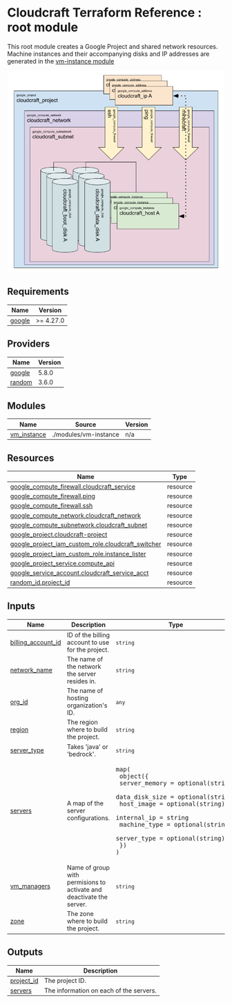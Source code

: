 # Cloudcraft Terraform Reference : root module

This root module creates a Google Project and shared network resources. Machine instances and their accompanying disks and IP addresses are generated in the [vm-instance module](./modules/vm-instance/README.md)

![Cloudcraft environment diagrame](./doc-assets/cloudcraft-environment-diagram.png)

## Requirements

| Name | Version |
|------|---------|
| <a name="requirement_google"></a> [google](#requirement\_google) | >= 4.27.0 |

## Providers

| Name | Version |
|------|---------|
| <a name="provider_google"></a> [google](#provider\_google) | 5.8.0 |
| <a name="provider_random"></a> [random](#provider\_random) | 3.6.0 |

## Modules

| Name | Source | Version |
|------|--------|---------|
| <a name="module_vm_instance"></a> [vm\_instance](./modules/vm-instance/README.md) | ./modules/vm-instance | n/a |

## Resources

| Name | Type |
|------|------|
| [google_compute_firewall.cloudcraft_service](https://registry.terraform.io/providers/hashicorp/google/latest/docs/resources/compute_firewall) | resource |
| [google_compute_firewall.ping](https://registry.terraform.io/providers/hashicorp/google/latest/docs/resources/compute_firewall) | resource |
| [google_compute_firewall.ssh](https://registry.terraform.io/providers/hashicorp/google/latest/docs/resources/compute_firewall) | resource |
| [google_compute_network.cloudcraft_network](https://registry.terraform.io/providers/hashicorp/google/latest/docs/resources/compute_network) | resource |
| [google_compute_subnetwork.cloudcraft_subnet](https://registry.terraform.io/providers/hashicorp/google/latest/docs/resources/compute_subnetwork) | resource |
| [google_project.cloudcraft-project](https://registry.terraform.io/providers/hashicorp/google/latest/docs/resources/project) | resource |
| [google_project_iam_custom_role.cloudcraft_switcher](https://registry.terraform.io/providers/hashicorp/google/latest/docs/resources/project_iam_custom_role) | resource |
| [google_project_iam_custom_role.instance_lister](https://registry.terraform.io/providers/hashicorp/google/latest/docs/resources/project_iam_custom_role) | resource |
| [google_project_service.compute_api](https://registry.terraform.io/providers/hashicorp/google/latest/docs/resources/project_service) | resource |
| [google_service_account.cloudcraft_service_acct](https://registry.terraform.io/providers/hashicorp/google/latest/docs/resources/service_account) | resource |
| [random_id.project_id](https://registry.terraform.io/providers/hashicorp/random/latest/docs/resources/id) | resource |

## Inputs

| Name | Description | Type | Default | Required |
|------|-------------|------|---------|:--------:|
| <a name="input_billing_account_id"></a> [billing\_account\_id](#input\_billing\_account\_id) | ID of the billing account to use for the project. | `string` | n/a | yes |
| <a name="input_network_name"></a> [network\_name](#input\_network\_name) | The name of the network the server resides in. | `string` | `"cloudcraft-network"` | no |
| <a name="input_org_id"></a> [org\_id](#input\_org\_id) | The name of hosting organization's ID. | `any` | n/a | yes |
| <a name="input_region"></a> [region](#input\_region) | The region where to build the project. | `string` | `"us-central1"` | no |
| <a name="input_server_type"></a> [server\_type](#input\_server\_type) | Takes 'java' or 'bedrock'. | `string` | `"bedrock"` | no |
| <a name="input_servers"></a> [servers](#input\_servers) | A map of the server configurations. | <pre>map(<br>  object({<br>    server_memory = optional(string)<br>    data_disk_size = optional(string)<br>    host_image = optional(string)<br>    internal_ip = string<br>    machine_type = optional(string),<br>    server_type = optional(string)<br>  })<br>)</pre> | n/a | yes |
| <a name="input_vm_managers"></a> [vm\_managers](#input\_vm\_managers) | Name of group with permisions to activate and deactivate the server. | `string` | `"cloudcraft-users"` | no |
| <a name="input_zone"></a> [zone](#input\_zone) | The zone where to build the project. | `string` | `"us-central1-c"` | no |

## Outputs

| Name | Description |
|------|-------------|
| <a name="output_project_id"></a> [project\_id](#output\_project\_id) | The project ID. |
| <a name="output_servers"></a> [servers](#output\_servers) | The information on each of the servers. |
